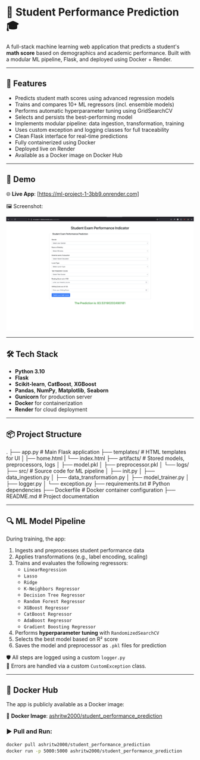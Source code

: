 # 🧠 Student Performance Prediction 🎓

A full-stack machine learning web application that predicts a student's **math score** based on demographics and academic performance. Built with a modular ML pipeline, Flask, and deployed using Docker + Render.

---

## 🚀 Features

- Predicts student math scores using advanced regression models
- Trains and compares 10+ ML regressors (incl. ensemble models)
- Performs automatic hyperparameter tuning using GridSearchCV
- Selects and persists the best-performing model
- Implements modular pipeline: data ingestion, transformation, training
- Uses custom exception and logging classes for full traceability
- Clean Flask interface for real-time predictions
- Fully containerized using Docker
- Deployed live on Render
- Available as a Docker image on Docker Hub

---

## 🧪 Demo

🌐 **Live App**: [https://ml-project-1-3bb9.onrender.com]

🖼️ Screenshot:

![App Screenshot](images/App.png)

---

## 🛠️ Tech Stack

- **Python 3.10**
- **Flask**
- **Scikit-learn**, **CatBoost**, **XGBoost**
- **Pandas**, **NumPy**, **Matplotlib**, **Seaborn**
- **Gunicorn** for production server
- **Docker** for containerization
- **Render** for cloud deployment

---

## 📦 Project Structure

.
├── app.py # Main Flask application
├── templates/ # HTML templates for UI
│ |── home.html
| └── index.html
├── artifacts/ # Stored models, preprocessors, logs
│ ├── model.pkl
│ ├── preprocessor.pkl
│ └── logs/
├── src/ # Source code for ML pipeline
│ ├── init.py
│ ├── data_ingestion.py
│ ├── data_transformation.py
│ ├── model_trainer.py
│ ├── logger.py
│ └── exception.py
├── requirements.txt # Python dependencies
├── Dockerfile # Docker container configuration
├── README.md # Project documentation

---

## 🔍 ML Model Pipeline

During training, the app:
1. Ingests and preprocesses student performance data
2. Applies transformations (e.g., label encoding, scaling)
3. Trains and evaluates the following regressors:
   - `LinearRegression`
   - `Lasso`
   - `Ridge`
   - `K-Neighbors Regressor`
   - `Decision Tree Regressor`
   - `Random Forest Regressor`
   - `XGBoost Regressor`
   - `CatBoost Regressor`
   - `AdaBoost Regressor`
   - `Gradient Boosting Regressor`
4. Performs **hyperparameter tuning** with `RandomizedSearchCV`
5. Selects the best model based on R² score
6. Saves the model and preprocessor as `.pkl` files for prediction

🛡️ All steps are logged using a custom `logger.py`  
🚨 Errors are handled via a custom `CustomException` class.

---

## 🐳 Docker Hub

The app is publicly available as a Docker image:

🔗 **Docker Image**: [ashritw2000/student_performance_prediction](https://hub.docker.com/r/ashritw2000/student_performance_prediction)

### ▶️ Pull and Run:

```bash
docker pull ashritw2000/student_performance_prediction
docker run -p 5000:5000 ashritw2000/student_performance_prediction
